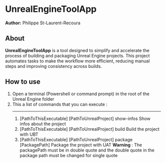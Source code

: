 # UnrealEngineToolApp

**Author:** Philippe St-Laurent-Recoura  

## About  

**UnrealEngineToolApp** is a tool designed to simplify and accelerate the process of building and packaging Unreal Engine projects. This project automates tasks to make the workflow more efficient, reducing manual steps and improving consistency across builds.  

## How to use  

1. Open a terminal (Powershell or command prompt) in the root of the Unreal Engine folder
2. This a list of commands that you can execute :
   ***
   1. [PathToThisExecutable] [PathToUnrealProject] show-infos 
      Show infos about the project
   2. [PathToThisExecutable] [PathToUnrealProject] build
      Build the project with UBT
   3. [PathToThisExecutable] [PathToUnrealProject] package [PackagePath]
      Package the project with UAT
      **Warning** : The packagePath must be in double quote and the double quote in the package path must be changed for single quote